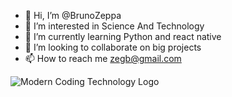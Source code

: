 - 👋 Hi, I’m @BrunoZeppa
- 👀 I’m interested in Science And Technology
- 🌱 I’m currently learning Python and react native
- 🚀 I’m looking to collaborate on big projects
- 📫 How to reach me zegb@gmail.com

<!---
BrunoZeppa/BrunoZeppa is a ✨ special ✨ repository because its `README.md` (this file) appears on your GitHub profile.
You can click the Preview link to take a look at your changes.
--->
![Modern Coding Technology Logo](https://user-images.githubusercontent.com/106636680/194212024-1c8ae692-6bde-4960-9815-46cec43452b8.png)
